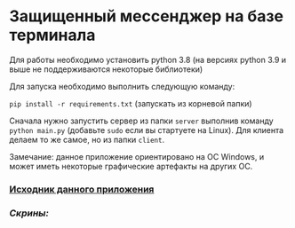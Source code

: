 # Защищенный мессенджер на базе терминала

Для работы необходимо установить python 3.8 (на версиях python 3.9 и выше не поддерживаются некоторые библиотеки)

Для запуска необходимо выполнить следующую команду:

```pip install -r requirements.txt``` (запускать из корневой папки)

Сначала нужно запустить сервер из папки ```server``` выполнив команду ```python main.py``` (добавьте ```sudo``` если вы стартуете на Linux). Для клиента делаем то же самое, но из папки ```client```.

Замечание: данное приложение ориентировано на ОС Windows, и может иметь некоторые графические артефакты на других ОС.

### [Исходник данного приложения](https://github.com/yoelbassin/chat)

### *Скрины:*





